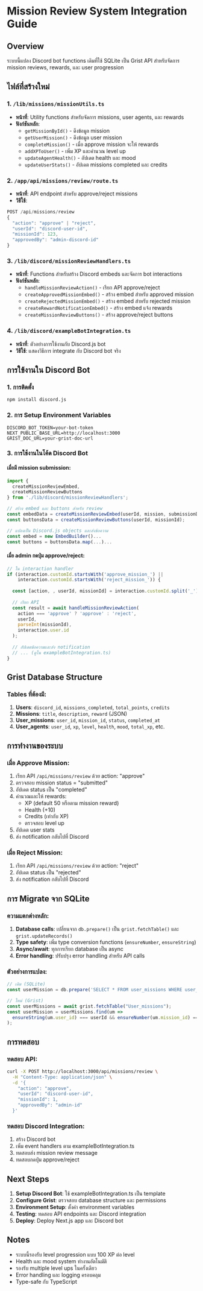 # Mission Review System Integration Guide

## Overview
ระบบนี้แปลง Discord bot functions เดิมที่ใช้ SQLite เป็น Grist API สำหรับจัดการ mission reviews, rewards, และ user progression

## ไฟล์ที่สร้างใหม่

### 1. `/lib/missions/missionUtils.ts`
- **หน้าที่**: Utility functions สำหรับจัดการ missions, user agents, และ rewards
- **ฟังก์ชันหลัก**:
  - `getMissionById()` - ดึงข้อมูล mission
  - `getUserMission()` - ดึงข้อมูล user mission
  - `completeMission()` - เมื่อ approve mission จะให้ rewards
  - `addXPToUser()` - เพิ่ม XP และคำนวณ level up
  - `updateAgentHealth()` - อัปเดต health และ mood
  - `updateUserStats()` - อัปเดต missions completed และ credits

### 2. `/app/api/missions/review/route.ts`
- **หน้าที่**: API endpoint สำหรับ approve/reject missions
- **วิธีใช้**:
```typescript
POST /api/missions/review
{
  "action": "approve" | "reject",
  "userId": "discord-user-id",
  "missionId": 123,
  "approvedBy": "admin-discord-id"
}
```

### 3. `/lib/discord/missionReviewHandlers.ts`
- **หน้าที่**: Functions สำหรับสร้าง Discord embeds และจัดการ bot interactions
- **ฟังก์ชันหลัก**:
  - `handleMissionReviewAction()` - เรียก API approve/reject
  - `createApprovedMissionEmbed()` - สร้าง embed สำหรับ approved mission
  - `createRejectedMissionEmbed()` - สร้าง embed สำหรับ rejected mission
  - `createRewardNotificationEmbed()` - สร้าง embed แจ้ง rewards
  - `createMissionReviewButtons()` - สร้าง approve/reject buttons

### 4. `/lib/discord/exampleBotIntegration.ts`
- **หน้าที่**: ตัวอย่างการใช้งานกับ Discord.js bot
- **วิธีใช้**: แสดงวิธีการ integrate กับ Discord bot จริง

## การใช้งานใน Discord Bot

### 1. การติดตั้ง
```bash
npm install discord.js
```

### 2. การ Setup Environment Variables
```env
DISCORD_BOT_TOKEN=your-bot-token
NEXT_PUBLIC_BASE_URL=http://localhost:3000
GRIST_DOC_URL=your-grist-doc-url
```

### 3. การใช้งานในโค้ด Discord Bot

#### เมื่อมี mission submission:
```typescript
import { 
  createMissionReviewEmbed, 
  createMissionReviewButtons 
} from './lib/discord/missionReviewHandlers';

// สร้าง embed และ buttons สำหรับ review
const embedData = createMissionReviewEmbed(userId, mission, submissionData);
const buttonsData = createMissionReviewButtons(userId, missionId);

// แปลงเป็น Discord.js objects และส่งข้อความ
const embed = new EmbedBuilder()...
const buttons = buttonsData.map(...)...
```

#### เมื่อ admin กดปุ่ม approve/reject:
```typescript
// ใน interaction handler
if (interaction.customId.startsWith('approve_mission_') || 
    interaction.customId.startsWith('reject_mission_')) {
  
  const [action, , userId, missionId] = interaction.customId.split('_');
  
  // เรียก API
  const result = await handleMissionReviewAction(
    action === 'approve' ? 'approve' : 'reject',
    userId,
    parseInt(missionId),
    interaction.user.id
  );
  
  // อัปเดตข้อความและส่ง notification
  // ... (ดูใน exampleBotIntegration.ts)
}
```

## Grist Database Structure

### Tables ที่ต้องมี:
1. **Users**: `discord_id`, `missions_completed`, `total_points`, `credits`
2. **Missions**: `title`, `description`, `reward` (JSON)
3. **User_missions**: `user_id`, `mission_id`, `status`, `completed_at`
4. **User_agents**: `user_id`, `xp`, `level`, `health`, `mood`, `total_xp`, etc.

## การทำงานของระบบ

### เมื่อ Approve Mission:
1. เรียก API `/api/missions/review` ด้วย action: "approve"
2. ตรวจสอบ mission status = "submitted"
3. อัปเดต status เป็น "completed"
4. คำนวณและให้ rewards:
   - XP (default 50 หรือตาม mission reward)
   - Health (+10)
   - Credits (เท่ากับ XP)
   - ตรวจสอบ level up
5. อัปเดต user stats
6. ส่ง notification กลับไปที่ Discord

### เมื่อ Reject Mission:
1. เรียก API `/api/missions/review` ด้วย action: "reject"
2. อัปเดต status เป็น "rejected"
3. ส่ง notification กลับไปที่ Discord

## การ Migrate จาก SQLite

### ความแตกต่างหลัก:
1. **Database calls**: เปลี่ยนจาก `db.prepare()` เป็น `grist.fetchTable()` และ `grist.updateRecords()`
2. **Type safety**: เพิ่ม type conversion functions (`ensureNumber`, `ensureString`)
3. **Async/await**: ทุกการเรียก database เป็น async
4. **Error handling**: ปรับปรุง error handling สำหรับ API calls

### ตัวอย่างการแปลง:
```typescript
// เดิม (SQLite)
const userMission = db.prepare('SELECT * FROM user_missions WHERE user_id = ? AND mission_id = ?').get(userId, missionId);

// ใหม่ (Grist)
const userMissions = await grist.fetchTable("User_missions");
const userMission = userMissions.find(um => 
  ensureString(um.user_id) === userId && ensureNumber(um.mission_id) === missionId
);
```

## การทดสอบ

### ทดสอบ API:
```bash
curl -X POST http://localhost:3000/api/missions/review \
  -H "Content-Type: application/json" \
  -d '{
    "action": "approve",
    "userId": "discord-user-id",
    "missionId": 1,
    "approvedBy": "admin-id"
  }'
```

### ทดสอบ Discord Integration:
1. สร้าง Discord bot
2. เพิ่ม event handlers ตาม exampleBotIntegration.ts
3. ทดสอบส่ง mission review message
4. ทดสอบกดปุ่ม approve/reject

## Next Steps

1. **Setup Discord Bot**: ใช้ exampleBotIntegration.ts เป็น template
2. **Configure Grist**: ตรวจสอบ database structure และ permissions
3. **Environment Setup**: ตั้งค่า environment variables
4. **Testing**: ทดสอบ API endpoints และ Discord integration
5. **Deploy**: Deploy Next.js app และ Discord bot

## Notes

- ระบบนี้รองรับ level progression แบบ 100 XP ต่อ level
- Health และ mood system ทำงานอัตโนมัติ
- รองรับ multiple level ups ในครั้งเดียว
- Error handling และ logging ครอบคลุม
- Type-safe กับ TypeScript
